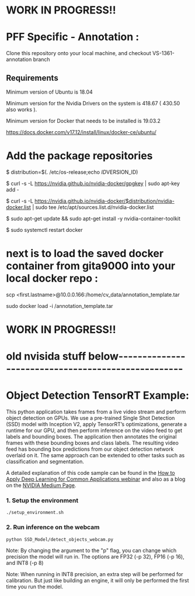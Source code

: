 # WORK IN PROGRESS!!
# PFF Specific - Annotation : 

Clone this repository onto your local machine, and checkout VS-1361-annotation branch

## Requirements

Minimum version of Ubuntu is 18.04

Minimum version for the Nvidia Drivers on the system is 418.67 ( 430.50 also works ).

Minimum version for Docker that needs to be installed is 19.03.2

https://docs.docker.com/v17.12/install/linux/docker-ce/ubuntu/

# Add the package repositories 
$ distribution=$(. /etc/os-release;echo $ID$VERSION_ID)

$ curl -s -L https://nvidia.github.io/nvidia-docker/gpgkey | sudo apt-key add -

$ curl -s -L https://nvidia.github.io/nvidia-docker/$distribution/nvidia-docker.list | sudo tee /etc/apt/sources.list.d/nvidia-docker.list

$ sudo apt-get update && sudo apt-get install -y nvidia-container-toolkit

$ sudo systemctl restart docker

# next is to load the saved docker container from gita9000 into your local docker repo : 

scp <first.lastname>@10.0.0.166:/home/cv_data/annotation_template.tar <destination>
    
sudo docker load -i <destination>/annotation_template.tar

# WORK IN PROGRESS!!

# old nvisida stuff below---------------------------------------------------

# Object Detection TensorRT Example: 
This python application takes frames from a live video stream and perform object detection on GPUs. We use a pre-trained Single Shot Detection (SSD) model with Inception V2, apply TensorRT’s optimizations, generate a runtime for our GPU, and then perform inference on the video feed to get labels and bounding boxes. The application then annotates the original frames with these bounding boxes and class labels. The resulting video feed has bounding box predictions from our object detection network overlaid on it. The same approach can be extended to other tasks such as classification and segmentation.

A detailed explanation of this code sample can be found in the [How to Apply Deep Learning for Common Applications webinar](https://www.nvidia.com/en-us/about-nvidia/webinar-portal/?D2C=2003671) and also as a blog on the [NVIDIA Medium Page](https://medium.com/). 

### 1. Setup the environment

```
./setup_environment.sh
```


### 2. Run inference on the webcam

```
python SSD_Model/detect_objects_webcam.py 
```
Note: By changing the argument to the "p" flag, you can change which precision the model will run in. The options are FP32 (-p 32), FP16 (-p 16), and INT8 (-p 8)

Note: When running in INT8 precision, an extra step will be performed for calibration. But just like building an engine, it will only be performed the first time you run the model. 
